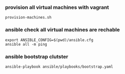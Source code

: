 ### provision all virtual machines with vagrant
```
provision-machines.sh
```

### ansible check all virtual machines are rechable	
```
export ANSIBLE_CONFIG=$(pwd)/ansible.cfg
ansible all -m ping 
```

### ansible bootstrap clutster 
```
ansible-playbook ansible/playbooks/bootstrap.yaml
```